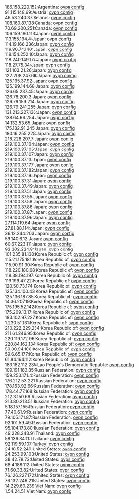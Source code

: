 186.158.220.152:Argentina: [ovpn config](vpn/186_158_220_152.ovpn)  
91.115.148.69:Austria: [ovpn config](vpn/91_115_148_69.ovpn)  
46.53.240.37:Belarus: [ovpn config](vpn/46_53_240_37.ovpn)  
108.160.87.138:Canada: [ovpn config](vpn/108_160_87_138.ovpn)  
70.69.200.251:Canada: [ovpn config](vpn/70_69_200_251.ovpn)  
106.159.180.113:Japan: [ovpn config](vpn/106_159_180_113.ovpn)  
113.155.194.4:Japan: [ovpn config](vpn/113_155_194_4.ovpn)  
114.19.166.236:Japan: [ovpn config](vpn/114_19_166_236.ovpn)  
116.80.74.140:Japan: [ovpn config](vpn/116_80_74_140.ovpn)  
118.154.252.10:Japan: [ovpn config](vpn/118_154_252_10.ovpn)  
118.240.149.174:Japan: [ovpn config](vpn/118_240_149_174.ovpn)  
118.27.75.34:Japan: [ovpn config](vpn/118_27_75_34.ovpn)  
121.103.21.26:Japan: [ovpn config](vpn/121_103_21_26.ovpn)  
122.208.247.66:Japan: [ovpn config](vpn/122_208_247_66.ovpn)  
125.195.37.92:Japan: [ovpn config](vpn/125_195_37_92.ovpn)  
125.199.144.68:Japan: [ovpn config](vpn/125_199_144_68.ovpn)  
126.65.237.45:Japan: [ovpn config](vpn/126_65_237_45.ovpn)  
126.78.200.3:Japan: [ovpn config](vpn/126_78_200_3.ovpn)  
126.79.159.214:Japan: [ovpn config](vpn/126_79_159_214.ovpn)  
126.79.241.255:Japan: [ovpn config](vpn/126_79_241_255.ovpn)  
131.213.227.136:Japan: [ovpn config](vpn/131_213_227_136.ovpn)  
138.64.66.254:Japan: [ovpn config](vpn/138_64_66_254.ovpn)  
14.132.53.65:Japan: [ovpn config](vpn/14_132_53_65.ovpn)  
175.132.91.245:Japan: [ovpn config](vpn/175_132_91_245.ovpn)  
180.16.255.225:Japan: [ovpn config](vpn/180_16_255_225.ovpn)  
218.228.207.7:Japan: [ovpn config](vpn/218_228_207_7.ovpn)  
219.100.37.104:Japan: [ovpn config](vpn/219_100_37_104.ovpn)  
219.100.37.105:Japan: [ovpn config](vpn/219_100_37_105.ovpn)  
219.100.37.107:Japan: [ovpn config](vpn/219_100_37_107.ovpn)  
219.100.37.13:Japan: [ovpn config](vpn/219_100_37_13.ovpn)  
219.100.37.177:Japan: [ovpn config](vpn/219_100_37_177.ovpn)  
219.100.37.182:Japan: [ovpn config](vpn/219_100_37_182.ovpn)  
219.100.37.19:Japan: [ovpn config](vpn/219_100_37_19.ovpn)  
219.100.37.31:Japan: [ovpn config](vpn/219_100_37_31.ovpn)  
219.100.37.49:Japan: [ovpn config](vpn/219_100_37_49.ovpn)  
219.100.37.51:Japan: [ovpn config](vpn/219_100_37_51.ovpn)  
219.100.37.55:Japan: [ovpn config](vpn/219_100_37_55.ovpn)  
219.100.37.58:Japan: [ovpn config](vpn/219_100_37_58.ovpn)  
219.100.37.86:Japan: [ovpn config](vpn/219_100_37_86.ovpn)  
219.100.37.87:Japan: [ovpn config](vpn/219_100_37_87.ovpn)  
219.100.37.96:Japan: [ovpn config](vpn/219_100_37_96.ovpn)  
27.114.119.64:Japan: [ovpn config](vpn/27_114_119_64.ovpn)  
27.81.88.114:Japan: [ovpn config](vpn/27_81_88_114.ovpn)  
36.12.244.203:Japan: [ovpn config](vpn/36_12_244_203.ovpn)  
59.140.6.12:Japan: [ovpn config](vpn/59_140_6_12.ovpn)  
60.67.223.111:Japan: [ovpn config](vpn/60_67_223_111.ovpn)  
92.202.224.8:Japan: [ovpn config](vpn/92_202_224_8.ovpn)  
101.235.81.130:Korea Republic of: [ovpn config](vpn/101_235_81_130.ovpn)  
115.21.175.181:Korea Republic of: [ovpn config](vpn/115_21_175_181.ovpn)  
115.90.91.30:Korea Republic of: [ovpn config](vpn/115_90_91_30.ovpn)  
118.220.180.68:Korea Republic of: [ovpn config](vpn/118_220_180_68.ovpn)  
118.38.194.197:Korea Republic of: [ovpn config](vpn/118_38_194_197.ovpn)  
119.199.47.22:Korea Republic of: [ovpn config](vpn/119_199_47_22.ovpn)  
120.50.73.174:Korea Republic of: [ovpn config](vpn/120_50_73_174.ovpn)  
125.134.100.43:Korea Republic of: [ovpn config](vpn/125_134_100_43.ovpn)  
125.136.187.85:Korea Republic of: [ovpn config](vpn/125_136_187_85.ovpn)  
14.36.207.19:Korea Republic of: [ovpn config](vpn/14_36_207_19.ovpn)  
175.195.52.142:Korea Republic of: [ovpn config](vpn/175_195_52_142.ovpn)  
175.209.13.17:Korea Republic of: [ovpn config](vpn/175_209_13_17.ovpn)  
183.102.97.227:Korea Republic of: [ovpn config](vpn/183_102_97_227.ovpn)  
1.230.51.131:Korea Republic of: [ovpn config](vpn/1_230_51_131.ovpn)  
210.222.229.234:Korea Republic of: [ovpn config](vpn/210_222_229_234.ovpn)  
211.61.246.95:Korea Republic of: [ovpn config](vpn/211_61_246_95.ovpn)  
220.119.172.96:Korea Republic of: [ovpn config](vpn/220_119_172_96.ovpn)  
220.84.162.134:Korea Republic of: [ovpn config](vpn/220_84_162_134.ovpn)  
59.30.94.100:Korea Republic of: [ovpn config](vpn/59_30_94_100.ovpn)  
59.6.65.177:Korea Republic of: [ovpn config](vpn/59_6_65_177.ovpn)  
61.84.164.112:Korea Republic of: [ovpn config](vpn/61_84_164_112.ovpn)  
183.182.112.235:Lao People's Democratic Republic: [ovpn config](vpn/183_182_112_235.ovpn)  
109.191.183.35:Russian Federation: [ovpn config](vpn/109_191_183_35.ovpn)  
159.253.171.4:Russian Federation: [ovpn config](vpn/159_253_171_4.ovpn)  
176.212.53.221:Russian Federation: [ovpn config](vpn/176_212_53_221.ovpn)  
178.163.92.66:Russian Federation: [ovpn config](vpn/178_163_92_66.ovpn)  
178.44.77.168:Russian Federation: [ovpn config](vpn/178_44_77_168.ovpn)  
212.3.150.69:Russian Federation: [ovpn config](vpn/212_3_150_69.ovpn)  
213.80.213.51:Russian Federation: [ovpn config](vpn/213_80_213_51.ovpn)  
5.18.157.155:Russian Federation: [ovpn config](vpn/5_18_157_155.ovpn)  
77.40.61.9:Russian Federation: [ovpn config](vpn/77_40_61_9.ovpn)  
79.105.171.87:Russian Federation: [ovpn config](vpn/79_105_171_87.ovpn)  
92.101.59.49:Russian Federation: [ovpn config](vpn/92_101_59_49.ovpn)  
95.104.173.80:Russian Federation: [ovpn config](vpn/95_104_173_80.ovpn)  
49.228.243.91:Thailand: [ovpn config](vpn/49_228_243_91.ovpn)  
58.136.34.11:Thailand: [ovpn config](vpn/58_136_34_11.ovpn)  
92.119.59.107:Turkey: [ovpn config](vpn/92_119_59_107.ovpn)  
24.18.52.249:United States: [ovpn config](vpn/24_18_52_249.ovpn)  
24.253.99.103:United States: [ovpn config](vpn/24_253_99_103.ovpn)  
38.42.78.73:United States: [ovpn config](vpn/38_42_78_73.ovpn)  
68.4.188.112:United States: [ovpn config](vpn/68_4_188_112.ovpn)  
71.60.33.82:United States: [ovpn config](vpn/71_60_33_82.ovpn)  
76.126.227.172:United States: [ovpn config](vpn/76_126_227_172.ovpn)  
76.132.246.215:United States: [ovpn config](vpn/76_132_246_215.ovpn)  
14.229.60.239:Viet Nam: [ovpn config](vpn/14_229_60_239.ovpn)  
1.54.24.51:Viet Nam: [ovpn config](vpn/1_54_24_51.ovpn)  
